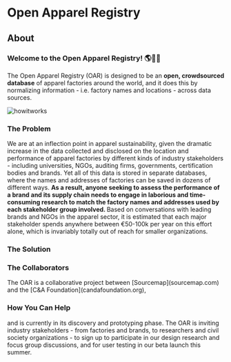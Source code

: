 <h1>Open Apparel Registry</h1>

<h2>About</h2>
<h3>Welcome to the Open Apparel Registry! 🌎👕🎉</h3>

The Open Apparel Registry (OAR) is designed to be an <b>open, crowdsourced database</b> of apparel factories around the world, and it does this by normalizing information - i.e. factory names and locations - across data sources.

![howitworks](https://user-images.githubusercontent.com/13699037/37334841-07d736e8-26d3-11e8-9677-a52a608088ae.jpg)

<h3>The Problem</h3>
We are at an inflection point in apparel sustainability, given the dramatic increase in the data collected and disclosed on the location and performance of apparel factories by different kinds of industry stakeholders - including universities, NGOs, auditing firms, governments, certification bodies and brands. 
Yet all of this data is stored in separate databases, where the names and addresses of factories can be saved in dozens of different ways. <b>As a result, anyone seeking to assess the performance of a brand and its supply chain needs to engage in laborious and time-consuming research to match the factory names and addresses used by each stakeholder group involved. </b> 
Based on conversations with leading brands and NGOs in the apparel sector, it is estimated that each major stakeholder spends anywhere between €50-100k per year on this effort alone, which is invariably totally out of reach for smaller organizations.

<h3>The Solution</h3>

<h3>The Collaborators</h3>
The OAR is a collaborative project between [Sourcemap](sourcemap.com) and the [C&A Foundation](candafoundation.org), 

<h3>How You Can Help</h3>
and is currently in its discovery and prototyping phase. The OAR is inviting industry stakeholders - from factories and brands, to researchers and civil society organizations - to sign up to participate in our design research and focus group discussions, and for user testing in our beta launch this summer.  
